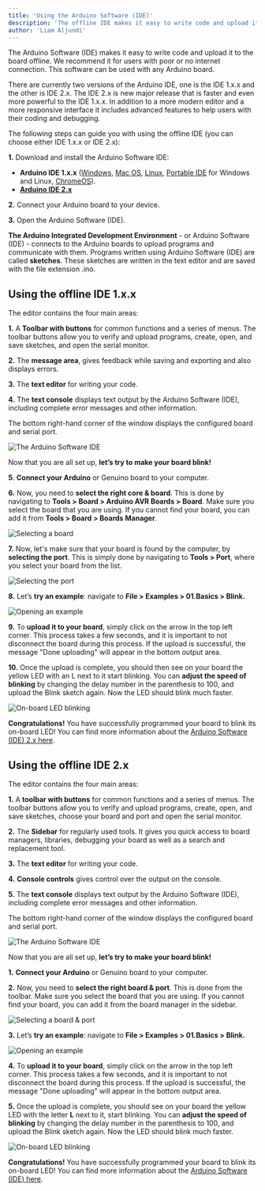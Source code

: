 ```yaml
---
title: 'Using the Arduino Software (IDE)'
description: 'The offline IDE makes it easy to write code and upload it to the board without an Internet connection.'
author: 'Liam Aljundi'
---
```


The Arduino Software (IDE) makes it easy to write code and upload it to the board offline. We recommend it for users with poor or no internet connection. This software can be used with any Arduino board.

There are currently two versions of the Arduino IDE, one is the IDE 1.x.x and the other is IDE 2.x. The IDE 2.x is new major release that is faster and even more powerful to the IDE 1.x.x. In addition to a more modern editor and a more responsive interface it includes advanced features to help users with their coding and debugging.

The following steps can guide you with using the offline IDE (you can choose either IDE 1.x.x or IDE 2.x):

**1.** Download and install the Arduino Software IDE:

   - **Arduino IDE 1.x.x** ([Windows](https://www.arduino.cc/en/Guide/Windows), [Mac OS](https://www.arduino.cc/en/Guide/macOS), [Linux](https://www.arduino.cc/en/Guide/Linux), [Portable IDE](https://www.arduino.cc/en/Guide/PortableIDE) for Windows and Linux, [ChromeOS](https://chrome.google.com/webstore/detail/arduino-create/dcgicpihgkmccjigalccipmjlnjopdfe)).
   - [**Arduino IDE 2.x**](<https://www.arduino.cc/en/Tutorial/getting-started-with-ide-v2/ide-v2-downloading-and-installing>)

**2.** Connect your Arduino board to your device.

**3.** Open the Arduino Software (IDE).

**The Arduino Integrated Development Environment** - or Arduino Software (IDE) - connects to the Arduino boards to upload programs and communicate with them. Programs written using Arduino Software (IDE) are called **sketches**. These sketches are written in the text editor and are saved with the file extension .ino.

## Using the offline IDE 1.x.x

The editor contains the four main areas:

**1.** A **Toolbar with buttons** for common functions and a series of menus. The toolbar buttons allow you to verify and upload programs, create, open, and save sketches, and open the serial monitor.

**2.** The **message area**, gives feedback while saving and exporting and also displays errors.

**3.** The **text editor** for writing your code.

**4.** The **text console** displays text output by the Arduino Software (IDE), including complete error messages and other information.

The bottom right-hand corner of the window displays the configured board and serial port.

![The Arduino Software IDE](./assets/arduino-ide-interface.png)

Now that you are all set up, **let’s try to make your board blink!**

**5**. **Connect your Arduino** or Genuino board to your computer.

**6.** Now, you need to **select the right core & board**. This is done by navigating to **Tools > Board > Arduino AVR Boards > Board**. Make sure you select the board that you are using. If you cannot find your board, you can add it from **Tools > Board > Boards Manager**.

![Selecting a board](./assets/install_avr_02.png)

**7.** Now, let's make sure that your board is found by the computer, by **selecting the port**. This is simply done by navigating to **Tools > Port**, where you select your board from the list.

![Selecting the port](./assets/install_avr_03.png)

**8.** Let’s **try an example**: navigate to **File > Examples > 01.Basics > Blink.**

![Opening an example](./assets/install_avr_04.png)

**9.** To **upload it to your board**, simply click on the arrow in the top left corner. This process takes a few seconds, and it is important to not disconnect the board during this process. If the upload is successful, the message "Done uploading" will appear in the bottom output area.

**10.** Once the upload is complete, you should then see on your board the yellow LED with an L next to it start blinking. You can **adjust the speed of blinking** by changing the delay number in the parenthesis to 100, and upload the Blink sketch again. Now the LED should blink much faster.

![On-board LED blinking](./assets/onboard-led-blinking.gif)

**Congratulations!** You have successfully programmed your board to blink its on-board LED! You can find more information about the [Arduino Software (IDE) 2.x here](https://www.arduino.cc/en/Tutorial/getting-started-with-ide-v2).

## Using the offline IDE 2.x

The editor contains the four main areas:

**1.** A **toolbar with buttons** for common functions and a series of menus. The toolbar buttons allow you to verify and upload programs, create, open, and save sketches, choose your board and port and open the serial monitor.

**2.** The **Sidebar** for regularly used tools. It gives you quick access to board managers, libraries, debugging your board as well as a search and replacement tool.

**3.** The **text editor** for writing your code.

**4.** **Console controls** gives control over the output on the console.

**5.** The **text console** displays text output by the Arduino Software (IDE), including complete error messages and other information.

The bottom right-hand corner of the window displays the configured board and serial port.

![The Arduino Software IDE](./assets/ide-20.png)

Now that you are all set up, **let’s try to make your board blink!**

**1.** **Connect your Arduino** or Genuino board to your computer.

**2.** Now, you need to **select the right board & port**. This is done from the toolbar. Make sure you select the board that you are using. If you cannot find your board, you can add it from the board manager in the sidebar.

![Selecting a board & port](./assets/select-board-port.png)

**3.** Let’s **try an example**: navigate to **File > Examples > 01.Basics > Blink.**

![Opening an example](./assets/open-example.png)

**4.** To **upload it to your board**, simply click on the arrow in the top left corner. This process takes a few seconds, and it is important to not disconnect the board during this process. If the upload is successful, the message "Done uploading" will appear in the bottom output area.

**5.** Once the upload is complete, you should see on your board the yellow LED with the letter **L** next to it, start blinking. You can **adjust the speed of blinking** by changing the delay number in the parenthesis to 100, and upload the Blink sketch again. Now the LED should blink much faster.

![On-board LED blinking](./assets/onboard-led-blinking.gif)

**Congratulations!** You have successfully programmed your board to blink its on-board LED! You can find more information about the [Arduino Software (IDE) here](/software/ide-v2).
